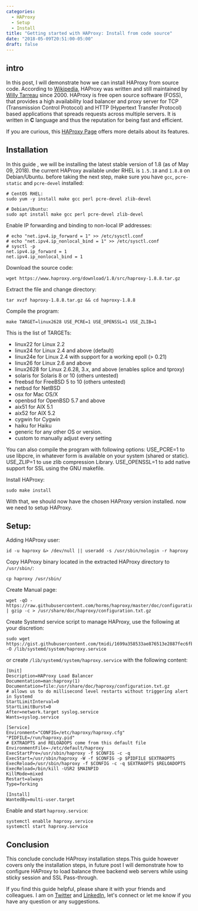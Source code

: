 ```yaml
---
categories:
  - HAProxy
  - Setup
  - Install
title: "Getting started with HAProxy: Install from code source"
date: "2018-05-09T20:51:00-05:00"
draft: false
---
```

## intro
In this post, I will demonstrate how we can install HAProxy from source code. According to [Wikipedia](https://en.wikipedia.org/wiki/HAProxy), HAProxy was written and still maintained by [Willy Tarreau](http://1wt.eu/#wami) since 2000. HAProxy is free open source software (FOSS), that provides a high availability load balancer and proxy server for TCP (Transmission Control Protocol) and HTTP (Hypertext Transfer Protocol) based applications that spreads requests across multiple servers. It is written in __C__ language and thus the reputation for being fast and efficient.
 
If you are curious, this [HAProxy Page](http://www.haproxy.org/#feat) offers more details about its features.

## Installation

In this guide , we will be installing the latest stable version of 1.8 (as of May 09, 2018). the current HAProxy available under RHEL is `1.5.18` and `1.8.8` on Debian/Ubuntu. before taking the next step, make sure you have `gcc`, `pcre-static` and `pcre-devel` installed:

    # CentOS RHEL:
    sudo yum -y install make gcc perl pcre-devel zlib-devel
    
    # Debian/Ubuntu:
    sudo apt install make gcc perl pcre-devel zlib-devel
    
Enable IP forwarding and binding to non-local IP addresses:

    # echo "net.ipv4.ip_forward = 1" >> /etc/sysctl.conf
    # echo "net.ipv4.ip_nonlocal_bind = 1" >> /etc/sysctl.conf
    # sysctl -p
    net.ipv4.ip_forward = 1
    net.ipv4.ip_nonlocal_bind = 1

Download the source code:

    wget https://www.haproxy.org/download/1.8/src/haproxy-1.8.8.tar.gz
    
Extract the file and change directory:

    tar xvzf haproxy-1.8.8.tar.gz && cd haproxy-1.8.8

Compile the program:

    make TARGET=linux2628 USE_PCRE=1 USE_OPENSSL=1 USE_ZLIB=1

This is the list of TARGETs:

  - linux22     for Linux 2.2
  - linux24     for Linux 2.4 and above (default)
  - linux24e    for Linux 2.4 with support for a working epoll (> 0.21)
  - linux26     for Linux 2.6 and above
  - linux2628   for Linux 2.6.28, 3.x, and above (enables splice and tproxy)
  - solaris     for Solaris 8 or 10 (others untested)
  - freebsd     for FreeBSD 5 to 10 (others untested)
  - netbsd      for NetBSD
  - osx         for Mac OS/X
  - openbsd     for OpenBSD 5.7 and above
  - aix51       for AIX 5.1
  - aix52       for AIX 5.2
  - cygwin      for Cygwin
  - haiku       for Haiku
  - generic     for any other OS or version.
  - custom      to manually adjust every setting

You can also compile the program with following options:
USE_PCRE=1 to use libpcre, in whatever form is available on your system (shared or static).
USE_ZLIP=1 to use zlib compression Library.
USE_OPENSSL=1 to add native support for SSL using the GNU makefile.

Install HAProxy:

    sudo make install
    
With that, we should now have the chosen HAProxy version installed. now we need to setup HAProxy.

## Setup:

Adding HAProxy user:
    
    id -u haproxy &> /dev/null || useradd -s /usr/sbin/nologin -r haproxy
    
Copy HAProxy binary located in the extracted HAProxy directory to `/usr/sbin/`:

    cp haproxy /usr/sbin/
    
Create Manual page:
    
    wget -qO - https://raw.githubusercontent.com/horms/haproxy/master/doc/configuration.txt | gzip -c > /usr/share/doc/haproxy/configuration.txt.gz


Create Systemd service script to manage HAProxy, use the following at your discretion:

    sudo wget https://gist.githubusercontent.com/tmidi/1699a358533ae876513e2887fec6fbe2/raw/6c07ce39adc56c731d2bbeb88b90d8bbc636f3ea/haproxy.service -O /lib/systemd/system/haproxy.service
    

or create `/lib/systemd/system/haproxy.service` with the following content: 
    
    [Unit]
    Description=HAProxy Load Balancer
    Documentation=man:haproxy(1)
    Documentation=file:/usr/share/doc/haproxy/configuration.txt.gz
    # allows us to do millisecond level restarts without triggering alert in Systemd
    StartLimitInterval=0
    StartLimitBurst=0
    After=network.target syslog.service
    Wants=syslog.service
    
    [Service]
    Environment="CONFIG=/etc/haproxy/haproxy.cfg" "PIDFILE=/run/haproxy.pid"
    # EXTRAOPTS and RELOADOPS come from this default file
    EnvironmentFile=-/etc/default/haproxy
    ExecStartPre=/usr/sbin/haproxy -f $CONFIG -c -q
    ExecStart=/usr/sbin/haproxy -W -f $CONFIG -p $PIDFILE $EXTRAOPTS
    ExecReload=/usr/sbin/haproxy -f $CONFIG -c -q $EXTRAOPTS $RELOADOPTS
    ExecReload=/bin/kill -USR2 $MAINPID
    KillMode=mixed
    Restart=always
    Type=forking
    
    [Install]
    WantedBy=multi-user.target


Enable and start `haproxy.service`:
    
    systemctl enablle haproxy.service
    systemctl start haproxy.service

## Conclusion
This conclude conclude HAProxy installation steps.This guide however covers only the installation steps, in future post I will demonstrate how to configure HAProxy to load balance three backend web servers while using sticky session and SSL Pass-through.

If you find this guide helpful, please share it with your friends and colleagues. I am on [Twitter](https://twitter.com/taleeb_midi) and [LinkedIn](https://www.linkedin.com/in/taleebmidi/), let's connect or let me know if you have any question or any suggestions.